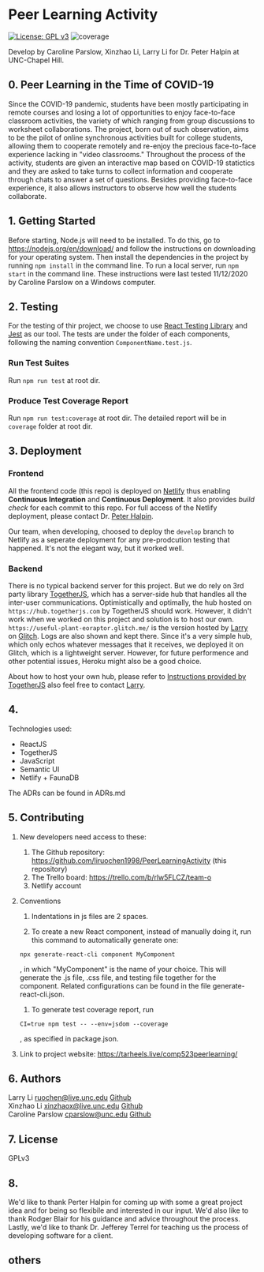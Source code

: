 # Peer Learning Activity 
[![License: GPL v3](https://img.shields.io/badge/License-GPLv3-blue.svg)](https://www.gnu.org/licenses/gpl-3.0)
![coverage](https://img.shields.io/badge/coverage-48%25-brightgreen)    

Develop by Caroline Parslow, Xinzhao Li, Larry Li for Dr. Peter Halpin at UNC-Chapel Hill.


## 0. Peer Learning in the Time of COVID-19
Since the COVID-19 pandemic, students have been mostly participating in remote courses and losing a lot of opportunities to enjoy face-to-face classroom activities, the variety of which ranging from group discussions to worksheet collaborations. 
The project, born out of such observation, aims to be the pilot of online synchronous activities built for college students, allowing them to cooperate remotely and re-enjoy the precious face-to-face experience lacking in "video classrooms."
Throughout the process of the activity, students are given an interactive map based on COVID-19 statictics and they are asked to take turns to collect information and cooperate through chats to answer a set of questions.
Besides providing face-to-face experience, it also allows instructors to observe how well the students collaborate.

## 1. Getting Started
Before starting, Node.js will need to be installed. To do this, go to https://nodejs.org/en/download/ and follow the instructions on downloading for your operating system.
Then install the dependencies in the project by running `npm install` in the command line. 
To run a local server, run `npm start` in the command line. 
These instructions were last tested 11/12/2020 by Caroline Parslow on a Windows computer. 



## 2. Testing
For the testing of thir project, we choose to use [React Testing Library](https://testing-library.com/docs/react-testing-library/intro/) and [Jest](https://jestjs.io/) as our tool. The tests are under the folder of each components, following the naming convention `ComponentName.test.js`.   

### Run Test Suites
Run `npm run test` at root dir.  

### Produce Test Coverage Report 
Run `npm run test:coverage` at root dir. The detailed report will be in `coverage` folder at root dir.  



## 3. Deployment
### Frontend
All the frontend code (this repo) is deployed on [Netlify](https://www.netlify.com/) thus enabling __Continuous Integration__ and __Continuous Deployment__. It also provides _build check_ for each commit to this repo. For full access of the Netlify deployment, please contact Dr. [Peter Halpin](peter.halpin@unc.edu).     

Our team, when developing, choosed to deploy the `develop` branch to Netlify as a seperate deployment for any pre-prodcution testing that happened. It's not the elegant way, but it worked well.    

### Backend
There is no typical backend server for this project. But we do rely on 3rd party library [TogetherJS](https://togetherjs.com/), which has a server-side hub that handles all the inter-user communications. Optimistically and optimally, the hub hosted on `https://hub.togetherjs.com` by TogetherJS should work. However, it didn't work when we worked on this project and solution is to host our own. `https://useful-plant-eoraptor.glitch.me/` is the version hosted by [Larry](ruochen@live.unc.edu) on [Glitch](https://glitch.com/). Logs are also shown and kept there. Since it's a very simple hub, which only echos whatever messages that it receives, we deployed it on Glitch, which is a lightweight server. However, for future performence and other potential issues, Heroku might also be a good choice.   

About how to host your own hub, please refer to [Instructions provided by TogetherJS](https://togetherjs.com/docs/#hosting-the-hub-server) also feel free to contact [Larry](ruochen@live.unc.edu).    



## 4.
Technologies used:
* ReactJS
* TogetherJS
* JavaScript
* Semantic UI
* Netlify + FaunaDB

The ADRs can be found in ADRs.md

## 5. Contributing
1. New developers need access to these:
    1. The Github repository: https://github.com/liruochen1998/PeerLearningActivity (this repository)
    1. The Trello board: https://trello.com/b/rlw5FLCZ/team-o
    1. Netlify account

1. Conventions
	1. Indentations in js files are 2 spaces.

    1. To create a new React component, instead of manually doing it, run this command to automatically generate one:
    
    ```
    npx generate-react-cli component MyComponent
    ```

    , in which "MyComponent" is the name of your choice. This will generate the .js file, .css file, and testing file together for the component.
Related configurations can be found in the file generate-react-cli.json.
    1. To generate test coverage report, run
    ```
    CI=true npm test -- --env=jsdom --coverage
    ```

    , as specified in package.json.

1. Link to project website: https://tarheels.live/comp523peerlearning/



## 6. Authors
Larry Li <ruochen@live.unc.edu> [Github](https://github.com/liruochen1998)    
Xinzhao Li <xinzhaox@live.unc.edu> [Github](https://github.com/Jaega)   
Caroline Parslow <cparslow@unc.edu> [Github](https://github.com/carolinepar)    



## 7. License
GPLv3



## 8.
We'd like to thank Perter Halpin for coming up with some a great project idea and for being so flexibile and interested in our input. We'd also like to thank Rodger Blair for his guidance and advice throughout the process. Lastly, we'd like to thank Dr. Jefferey Terrel for teaching us the process of developing software for a client.




## others




